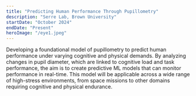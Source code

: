 ```yaml
---
title: "Predicting Human Performance Through Pupillometry"
description: "Serre Lab, Brown University"
startDate: "October 2024"
endDate: "Present"
heroImage: "/eye1.jpeg"
---
```



Developing a foundational model of pupillometry to predict human performance under varying cognitive and physical demands. By analyzing changes in pupil diameter, which are linked to cognitive load and task performance, the aim is to create predictive ML models that can monitor performance in real-time. This model will be applicable across a wide range of high-stress environments, from space missions to other domains requiring cognitive and physical endurance.